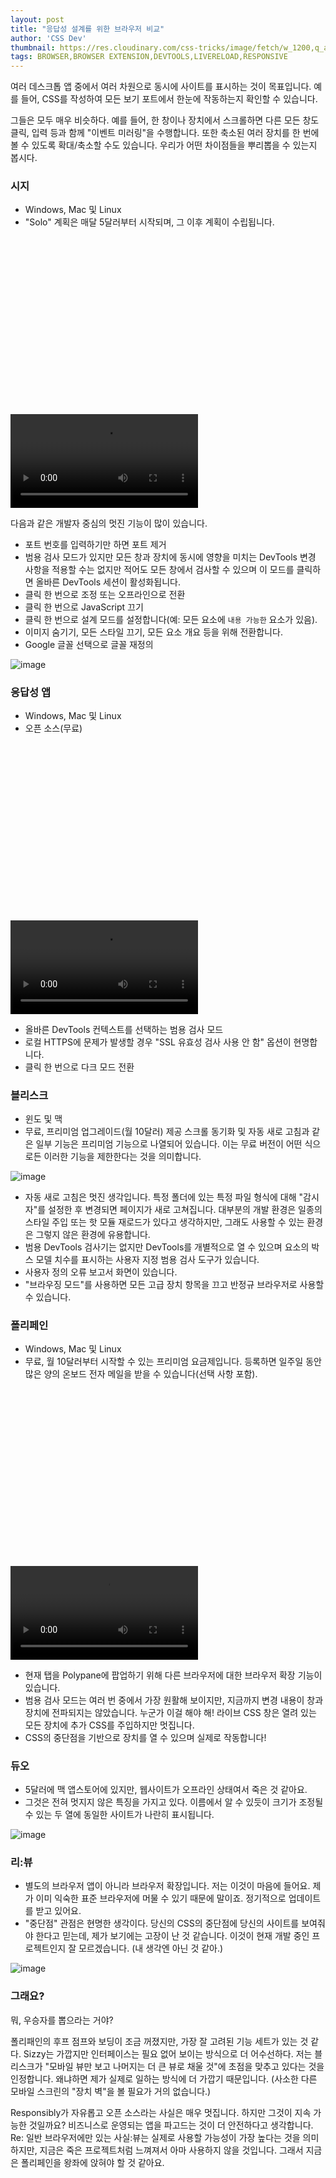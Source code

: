 ```yaml
---
layout: post
title: "응답성 설계를 위한 브라우저 비교"
author: 'CSS Dev'
thumbnail: https://res.cloudinary.com/css-tricks/image/fetch/w_1200,q_auto,f_auto/https://css-tricks.com/wp-content/uploads/2020/08/Screen-Shot-2020-08-26-at-11.16.23-AM.png
tags: BROWSER,BROWSER EXTENSION,DEVTOOLS,LIVERELOAD,RESPONSIVE
---
```



여러 데스크톱 앱 중에서 여러 차원으로 동시에 사이트를 표시하는 것이 목표입니다. 예를 들어, CSS를 작성하여 모든 보기 포트에서 한눈에 작동하는지 확인할 수 있습니다.

그들은 모두 매우 비슷하다. 예를 들어, 한 창이나 장치에서 스크롤하면 다른 모든 창도 클릭, 입력 등과 함께 "이벤트 미러링"을 수행합니다. 또한 축소된 여러 장치를 한 번에 볼 수 있도록 확대/축소할 수도 있습니다. 우리가 어떤 차이점들을 뿌리뽑을 수 있는지 봅시다.

### 시지

- Windows, Mac 및 Linux
- "Solo" 계획은 매달 5달러부터 시작되며, 그 이후 계획이 수립됩니다.


<div class="video_wrapper" style="padding-top: 56.25%;">
    <video controls="" src="https://css-tricks.com/wp-content/uploads/2020/08/universal-inspect-010.mp4" name="fitvid0"></video>
</div>


다음과 같은 개발자 중심의 멋진 기능이 많이 있습니다.

- 포트 번호를 입력하기만 하면 포트 제거
- 범용 검사 모드가 있지만 모든 창과 장치에 동시에 영향을 미치는 DevTools 변경 사항을 적용할 수는 없지만 적어도 모든 창에서 검사할 수 있으며 이 모드를 클릭하면 올바른 DevTools 세션이 활성화됩니다.
- 클릭 한 번으로 조정 또는 오프라인으로 전환
- 클릭 한 번으로 JavaScript 끄기
- 클릭 한 번으로 설계 모드를 설정합니다(예: 모든 요소에 `내용 가능한` 요소가 있음).
- 이미지 숨기기, 모든 스타일 끄기, 모든 요소 개요 등을 위해 전환합니다.
- Google 글꼴 선택으로 글꼴 재정의

![image](https://i0.wp.com/css-tricks.com/wp-content/uploads/2020/08/Screen-Shot-2020-08-19-at-7.45.40-AM.png?resize=1024%2C703&ssl=1)

### 응답성 앱

- Windows, Mac 및 Linux
- 오픈 소스(무료)


<div class="video_wrapper" style="padding-top: 56.25%;">
    <video controls="" src="https://css-tricks.com/wp-content/uploads/2020/08/customizable-layouts.mp4" name="fitvid1"></video>
</div>


- 올바른 DevTools 컨텍스트를 선택하는 범용 검사 모드
- 로컬 HTTPS에 문제가 발생할 경우 "SSL 유효성 검사 사용 안 함" 옵션이 현명합니다.
- 클릭 한 번으로 다크 모드 전환

### 블리스크

- 윈도 및 맥
- 무료, 프리미엄 업그레이드(월 10달러) 제공 스크롤 동기화 및 자동 새로 고침과 같은 일부 기능은 프리미엄 기능으로 나열되어 있습니다. 이는 무료 버전이 어떤 식으로든 이러한 기능을 제한한다는 것을 의미합니다.

![image](https://i0.wp.com/css-tricks.com/wp-content/uploads/2020/08/Screen-Shot-2020-08-26-at-10.59.53-AM.png?resize=1024%2C599&ssl=1)

- 자동 새로 고침은 멋진 생각입니다. 특정 폴더에 있는 특정 파일 형식에 대해 "감시자"를 설정한 후 변경되면 페이지가 새로 고쳐집니다. 대부분의 개발 환경은 일종의 스타일 주입 또는 핫 모듈 재로드가 있다고 생각하지만, 그래도 사용할 수 있는 환경은 그렇지 않은 환경에 유용합니다.
- 범용 DevTools 검사기는 없지만 DevTools를 개별적으로 열 수 있으며 요소의 박스 모델 치수를 표시하는 사용자 지정 범용 검사 도구가 있습니다.
- 사용자 정의 오류 보고서 화면이 있습니다.
- "브라우징 모드"를 사용하면 모든 고급 장치 항목을 끄고 반정규 브라우저로 사용할 수 있습니다.

### 폴리페인

- Windows, Mac 및 Linux
- 무료, 월 10달러부터 시작할 수 있는 프리미엄 요금제입니다. 등록하면 일주일 동안 많은 양의 온보드 전자 메일을 받을 수 있습니다(선택 사항 포함).


<div class="video_wrapper" style="padding-top: 56.25%;">
    <video controls="" src="https://css-tricks.com/wp-content/uploads/2020/08/intro-polypane.mp4" name="fitvid2"></video>
</div>


- 현재 탭을 Polypane에 팝업하기 위해 다른 브라우저에 대한 브라우저 확장 기능이 있습니다.
- 범용 검사 모드는 여러 번 중에서 가장 원활해 보이지만, 지금까지 변경 내용이 창과 장치에 전파되지는 않았습니다. 누군가 이걸 해야 해! 라이브 CSS 창은 열려 있는 모든 장치에 추가 CSS를 주입하지만 멋집니다.
- CSS의 중단점을 기반으로 장치를 열 수 있으며 실제로 작동합니다!

### 듀오

- 5달러에 맥 앱스토어에 있지만, 웹사이트가 오프라인 상태여서 죽은 것 같아요.
- 그것은 전혀 멋지지 않은 특징을 가지고 있다. 이름에서 알 수 있듯이 크기가 조정될 수 있는 두 열에 동일한 사이트가 나란히 표시됩니다.

![image](https://i1.wp.com/css-tricks.com/wp-content/uploads/2020/08/Screen-Shot-2020-08-26-at-11.11.09-AM.png?resize=1024%2C617&ssl=1)

### 리:뷰

- 별도의 브라우저 앱이 아니라 브라우저 확장입니다. 저는 이것이 마음에 들어요. 제가 이미 익숙한 표준 브라우저에 머물 수 있기 때문에 말이죠. 정기적으로 업데이트를 받고 있어요.
- "중단점" 관점은 현명한 생각이다. 당신의 CSS의 중단점에 당신의 사이트를 보여줘야 한다고 믿는데, 제가 보기에는 고장이 난 것 같습니다. 이것이 현재 개발 중인 프로젝트인지 잘 모르겠습니다. (내 생각엔 아닌 것 같아.)

![image](https://i2.wp.com/css-tricks.com/wp-content/uploads/2020/08/Screen-Shot-2020-08-26-at-11.16.23-AM.png?resize=1024%2C638&ssl=1)

### 그래요?

뭐, 우승자를 뽑으라는 거야?

폴리패인의 후프 점프와 보딩이 조금 꺼졌지만, 가장 잘 고려된 기능 세트가 있는 것 같다. Sizzy는 가깝지만 인터페이스는 필요 없어 보이는 방식으로 더 어수선하다. 저는 블리스크가 "모바일 뷰만 보고 나머지는 더 큰 뷰로 채울 것"에 초점을 맞추고 있다는 것을 인정합니다. 왜냐하면 제가 실제로 일하는 방식에 더 가깝기 때문입니다. (사소한 다른 모바일 스크린의 "장치 벽"을 볼 필요가 거의 없습니다.)

Responsibly가 자유롭고 오픈 소스라는 사실은 매우 멋집니다. 하지만 그것이 지속 가능한 것일까요? 비즈니스로 운영되는 앱을 파고드는 것이 더 안전하다고 생각합니다. Re: 일반 브라우저에만 있는 사실:뷰는 실제로 사용할 가능성이 가장 높다는 것을 의미하지만, 지금은 죽은 프로젝트처럼 느껴져서 아마 사용하지 않을 것입니다. 그래서 지금은 폴리페인을 왕좌에 앉혀야 할 것 같아요.